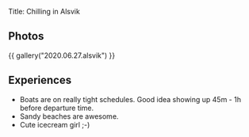 Title: Chilling in Alsvik

## Photos

{{ gallery("2020.06.27.alsvik") }}

## Experiences

* Boats are on really tight schedules. Good idea showing up 45m - 1h before departure time.
* Sandy beaches are awesome.
* Cute icecream girl ;-)
